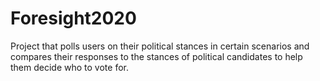 # Foresight2020
Project that polls users on their political stances in certain scenarios and compares their responses to the stances of political candidates to help them decide who to vote for. 

